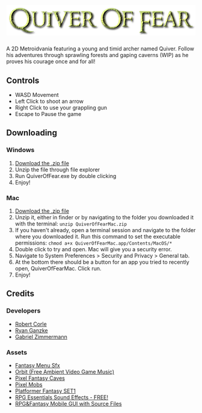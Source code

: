 # <img src="https://raw.githubusercontent.com/mucsci-students/2022fa-475-QuiverOfFear/main/Assets/UI/TitleText.png" width="600">
A 2D Metroidvania featuring a young and timid archer named Quiver. Follow his adventures through sprawling forests and
gaping caverns (WIP) as he proves his courage once and for all!

## Controls
- WASD Movement
- Left Click to shoot an arrow
- Right Click to use your grappling gun
- Escape to Pause the game

## Downloading
### Windows

1. [Download the .zip file](https://drive.google.com/file/d/18rQ3ogyKrg3Z9WBalnBiyKxee4r6fac5/view?usp=share_link)
2. Unzip the file through file explorer
3. Run QuiverOfFear.exe by double clicking
4. Enjoy!

### Mac
1. [Download the .zip file](https://drive.google.com/file/d/1GUHjz_MnonjUFexO6IEN18sUTIsimQb4/view)
2. Unzip it, either in finder or by navigating to the folder you downloaded it with the terminal: ```unzip QuiverOfFearMac.zip```
3. If you haven't already, open a terminal session and navigate to the folder where you downloaded it. Run this command to set the executable permissions: ```chmod a+x QuiverOfFearMac.app/Contents/MacOS/* ```
3. Double click to try and open. Mac will give you a security error.
4. Navigate to System Preferences > Security and Privacy > General tab. 
5. At the bottom there should be a button for an app you tried to recently open, QuiverOfFearMac. Click run.
6. Enjoy!

## Credits
### Developers 
- [Robert Corle](https://github.com/RjCor)
- [Ryan Ganzke](https://github.com/anOrgandroiD)
- [Gabriel Zimmermann](https://github.com/gabe2762)
### Assets
- [Fantasy Menu Sfx](https://assetstore.unity.com/packages/audio/sound-fx/fantasy-menu-sfx-57238)
- [Orbit (Free Ambient Video Game Music)](https://assetstore.unity.com/packages/audio/ambient/orbit-free-ambient-video-game-music-204571)
- [Pixel Fantasy Caves](https://assetstore.unity.com/packages/2d/environments/pixel-fantasy-caves-152375)
- [Pixel Mobs](https://assetstore.unity.com/packages/2d/characters/pixel-mobs-54995)
- [Platformer Fantasy SET1](https://assetstore.unity.com/packages/2d/environments/platformer-fantasy-set1-159063)
- [RPG Essentials Sound Effects - FREE!](https://assetstore.unity.com/packages/audio/sound-fx/rpg-essentials-sound-effects-free-227708)
- [RPG&Fantasy Mobile GUI with Source Files](https://assetstore.unity.com/packages/2d/gui/rpg-fantasy-mobile-gui-with-source-files-166086)

